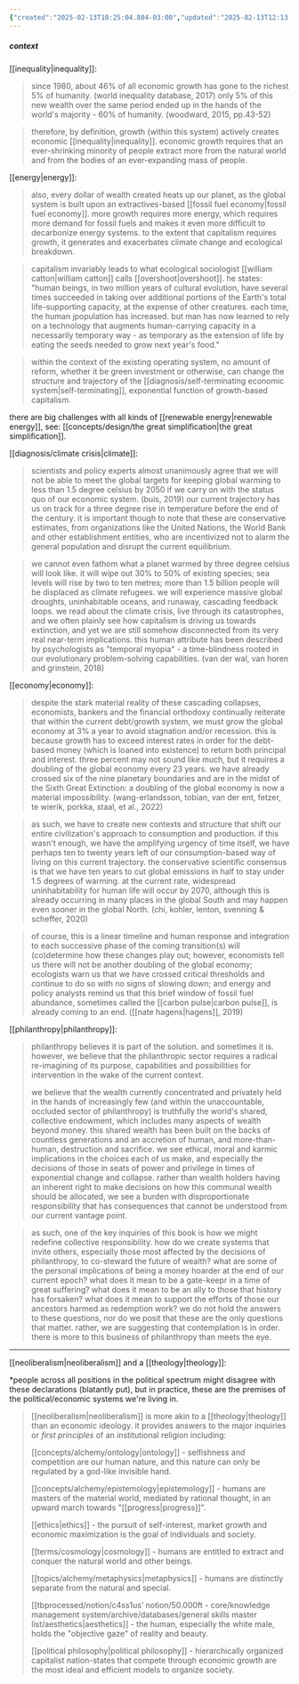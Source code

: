 ```yaml
---
{"created":"2025-02-13T10:25:04.804-03:00","updated":"2025-02-13T12:13:30.574-03:00","tags":["highlights","book","metacrisis","decolonization","regeneration","regen","regenerativeeconomics","climate","🌱"],"dg-publish":true,"notestage":["🌱"],"permalink":"/009-notes-and-highlights-from-books-videos-articles/post-capitalist-philanthropy/","dgPassFrontmatter":true}
---
```


##### context

[[inequality\|inequality]]:

> since 1980, about 46% of all economic growth has gone to the richest 5% of humanity. (world inequality database, 2017) only 5% of this new wealth over the same period ended up in the hands of the world's majority - 60% of humanity. (woodward, 2015, pp.43-52)

> therefore, by definition, growth (within this system) actively creates economic [[inequality\|inequality]]. economic growth requires that an ever-shrinking minority of people extract more from the natural world and from the bodies of an ever-expanding mass of people.

[[energy\|energy]]:

> also, every dollar of wealth created heats up our planet, as the global system is built upon an extractives-based [[fossil fuel economy\|fossil fuel economy]]. more growth requires more energy, which requires more demand for fossil fuels and makes it even more difficult to decarbonize energy systems. to the extent that capitalism requires growth, it generates and exacerbates climate change and ecological breakdown.

> capitalism invariably leads to what ecological sociologist [[william catton\|william catton]] calls [[overshoot\|overshoot]]. he states: "human beings, in two million years of cultural evolution, have several times succeeded in taking over additional portions of the Earth's total life-supporting capacity, at the expense of other creatures. each time, the human jpopulation has increased. but man has now learned to rely on a technology that augments human-carrying capacity in a necessarily temporary way - as temporary as the extension of life by eating the seeds needed to grow next year's food."

> within the context of the existing operating system, no amount of reform, whether it be green investment or otherwise, can change the structure and trajectory of the [[diagnosis/self-terminating economic system\|self-terminating]], exponential function of growth-based capitalism.

there are big challenges with all kinds of [[renewable energy\|renewable energy]], see: [[concepts/design/the great simplification\|the great simplification]].

[[diagnosis/climate crisis\|climate]]:

> scientists and policy experts almost unanimously agree that we will not be able to meet the global targets for keeping global warming to less than 1.5 degree celsius by 2050 if we carry on with the status quo of our economic system. (buis, 2019) our current trajectory has us on track for a three degree rise in temperature before the end of the century. it is important though to note that these are conservative estimates, from organizations like the United Nations, the World Bank and other establishment entities, who are incentivized not to alarm the general population and disrupt the current equilibrium.

> we cannot even fathom what a planet warmed by three degree celsius will look like. it will wipe out 30% to 50% of existing species; sea levels will rise by two to ten metres; more than 1.5 billion people will be displaced as climate refugees. we will experience massive global droughts, uninhabitable oceans, and runaway, cascading feedback loops. we read about the climate crisis, live through its catastrophes, and we often plainly see how capitalism is driving us towards extinction, and yet we are still somehow disconnected from its very real near-term implications. this human attribute has been described by psychologists as "temporal myopia" - a time-blindness rooted in our evolutionary problem-solving capabilities. (van der wal, van horen and grinstein, 2018)

[[economy\|economy]]:

> despite the stark material reality of these cascading collapses, economists, bankers and the financial orthodoxy continually reiterate that within the current debt/growth system, we must grow the global economy at 3% a year to avoid stagnation and/or recession. this is because growth has to exceed interest rates in order for the debt-based money (which is loaned into existence) to return both principal and interest. three percent may not sound like much, but it requires a doubling of the global economy every 23 years. we have already crossed six of the nine planetary boundaries and are in the midst of the Sixth Great Extinction: a doubling of the global economy is now a material impossibility. (wang-erlandsson, tobian, van der ent, fetzer, te wierik, porkka, staal, et al., 2022)

> as such, we have to create new contexts and structure that shift our entire civilization's approach to consumption and production. if this wasn't enough, we have the amplifying urgency of time itself, we have perhaps ten to twenty years left of our consumption-based way of living on this current trajectory. the conservative scientific consensus is that we have ten years to cut global emissions in half to stay under 1.5 degrees of warming. at the current rate, widespread uninhabitability for human life will occur by 2070, although this is already occurring in many places in the global South and may happen even sooner in the global North. (chi, kohler, lenton, svenning & scheffer, 2020)

> of course, this is a linear timeline and human response and integration to each successive phase of the coming transition(s) will (co)determine how these changes play out; however, economists tell us there will not be another doubling of the global economy; ecologists warn us that we have crossed critical thresholds and continue to do so with no signs of slowing down; and energy and policy analysts remind us that this brief window of fossil fuel abundance, sometimes called the [[carbon pulse\|carbon pulse]], is already coming to an end. ([[nate hagens\|hagens]], 2019)

[[philanthropy\|philanthropy]]:

> philanthropy believes it is part of the solution. and sometimes it is. however, we believe that the philanthropic sector requires a radical re-imagining of its purpose, capabilities and possibilities for intervention in the wake of the current context.
> 
> we believe that the wealth currently concentrated and privately held in the hands of increasingly few (and within the unaccountable, occluded sector of philanthropy) is truthfully the world's shared, collective endowment, which includes many aspects of wealth beyond money. this shared wealth has been built on the backs of countless generations and an accretion of human, and more-than-human, destruction and sacrifice. we see ethical, moral and karmic implications in the choices each of us make, and especially the decisions of those in seats of power and privilege in times of exponential change and collapse. rather than wealth holders having an inherent right to make decisions on how this communal wealth should be allocated, we see a burden with disproportionate responsibility that has consequences that cannot be understood from our current vantage point.

> as such, one of the key inquiries of this book is how we might redefine collective responsibility. how do we create systems that invite others, especially those most affected by the decisions of philanthropy, to co-steward the future of wealth? what are some of the personal implications of being a money hoarder at the end of our current epoch? what does it mean to be a gate-keepr in a time of great suffering? what does it mean to be an ally to those that history has forsaken? what does it mean to support the efforts of those our ancestors harmed as redemption work? we do not hold the answers to these questions, nor do we posit that these are the only questions that matter. rather, we are suggesting that contemplation is in order. there is more to this business of philanthropy than meets the eye.

---

[[neoliberalism\|neoliberalism]] and a [[theology\|theology]]:

\*people across all positions in the political spectrum might disagree with these declarations (blatantly put), but in practice, these are the premises of the political/economic systems we're living in.

> [[neoliberalism\|neoliberalism]] is more akin to a [[theology\|theology]] than an economic ideology. it provides answers to the major inquiries or *first principles* of an institutional religion including:
> 
> [[concepts/alchemy/ontology\|ontology]] - selfishness and competition are our human nature, and this nature can only be regulated by a god-like invisible hand.
> 
> [[concepts/alchemy/epistemology\|epistemology]] - humans are masters of the material world, mediated by rational thought, in an upward march towards "[[progress\|progress]]".
> 
> [[ethics\|ethics]] - the pursuit of self-interest, market growth and economic maximization is the goal of individuals and society.
> 
> [[terms/cosmology\|cosmology]] - humans are entitled to extract and conquer the natural world and other beings.
> 
> [[topics/alchemy/metaphysics\|metaphysics]] - humans are distinctly separate from the natural and special.
> 
> [[tbprocessed/notion/c4ss1us’ notion/50.000ft - core/knowledge management system/archive/databases/general skills master list/aesthetics\|aesthetics]] - the human, especially the white male, holds the "objective gaze" of reality and beauty.
> 
> [[political philosophy\|political philosophy]] - hierarchically organized capitalist nation-states that compete through economic growth are the most ideal and efficient models to organize society.

